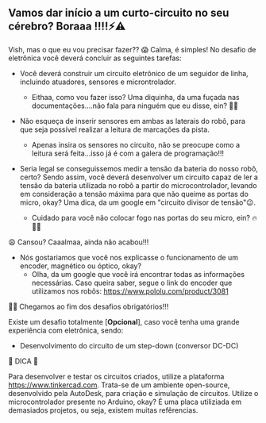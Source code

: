 <h2>Vamos dar início a um curto-circuito no seu cérebro? Boraaa !!!!⚡⚠ </h2>

</h3>Vish, mas o que eu vou precisar fazer?? 😱</h3>

</h3>Calma, é simples! No desafio de eletrônica você deverá concluir as seguintes tarefas:</h3>

- Você deverá construir um circuito eletrônico de um seguidor de linha, incluindo atuadores, sensores e microntrolador.
  - Eithaa, como vou fazer isso? Uma diquinha, da uma fuçada nas documentações....não fala para ninguém que eu disse, ein? 🕵️‍♀️
      
- Não esqueça de inserir sensores em ambas as laterais do robô, para que seja possível realizar a leitura de marcações da pista.
  - Apenas insira os sensores no circuito, não se preocupe como a leitura será feita...isso já é com a galera de programação!!!
      
- Seria legal se conseguissemos medir a tensão da bateria do nosso robô, certo? Sendo assim, você deverá desenvolver um circuito capaz de ler a tensão da bateria utilizada no robô a partir do microcontrolador, levando em consideração a tensão máxima para que não queime as portas do micro, okay? Uma dica, da um google em "circuito divisor de tensão"😉.
  - Cuidado para você não colocar fogo nas portas do seu micro, ein? 🔥👩‍🚒
      
</h3>😩 Cansou? Caaalmaa, ainda não acabou!!!</h3>


- Nós gostariamos que você nos explicasse o funcionamento de um encoder, magnético ou óptico, okay? 
  - Olha, da um google que você irá encontrar todas as informações necessárias. Caso queira saber, segue o link do encoder que utilizamos nos robôs: https://www.pololu.com/product/3081
      
      
</h3>🎉🥳 Chegamos ao fim dos desafios obrigatórios!!!</h3>

Existe um desafio totalmente [**Opcional**], caso você tenha uma grande experiência com eletrônica, sendo:
- Desenvolvimento do circuito de um step-down (conversor DC-DC)


</h3>🔴 DICA 🔴</h3>

Para desenvolver e testar os circuitos criados, utilize a plataforma https://www.tinkercad.com. Trata-se de um ambiente open-source, desenvolvido pela AutoDesk, para criação e simulação de circuitos.
Utilize o microcontrolador presente no Arduino, okay? É uma placa utiliziada em demasiados projetos, ou seja, existem muitas refêrencias.


